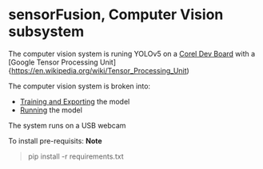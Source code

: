 # sensorFusion, Computer Vision subsystem

The computer vision system is runing YOLOv5 on a [Corel Dev Board](https://coral.ai/products/dev-board) with a [Google Tensor Processing Unit]{https://en.wikipedia.org/wiki/Tensor_Processing_Unit)

The computer vision system is broken into:
- [Training and Exporting](./training) the model 
- [Running](./running) the model

The system runs on a USB webcam

To install pre-requisits: **Note**
> pip install -r requirements.txt

